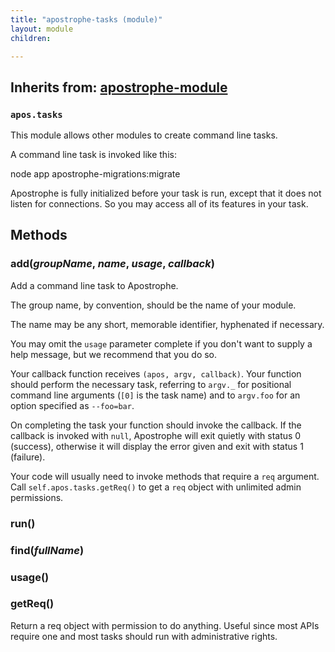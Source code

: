```yaml
---
title: "apostrophe-tasks (module)"
layout: module
children:

---
```

## Inherits from: [apostrophe-module](../apostrophe-module/index.html)
### `apos.tasks`
This module allows other modules to create command line tasks.

A command line task is invoked like this:

node app apostrophe-migrations:migrate

Apostrophe is fully initialized before your task is run, except that it does
not listen for connections. So you may access all of its features in your task.


## Methods
### add(*groupName*, *name*, *usage*, *callback*)
Add a command line task to Apostrophe.

The group name, by convention, should be the name of your module.

The name may be any short, memorable identifier, hyphenated if necessary.

You may omit the `usage` parameter complete if you don't want to supply
a help message, but we recommend that you do so.

Your callback function receives `(apos, argv, callback)`. Your
function should perform the necessary task, referring to
`argv._` for positional command line arguments (`[0]` is the task name)
and to `argv.foo` for an option specified as `--foo=bar`.

On completing the task your function should invoke the callback.
If the callback is invoked with `null`, Apostrophe will exit quietly
with status 0 (success), otherwise it will display the error given
and exit with status 1 (failure).

Your code will usually need to invoke methods that require a `req` argument.
Call `self.apos.tasks.getReq()` to get a `req` object with
unlimited admin permissions.
### run()

### find(*fullName*)

### usage()

### getReq()
Return a req object with permission to do anything.
Useful since most APIs require one and most tasks
should run with administrative rights.
